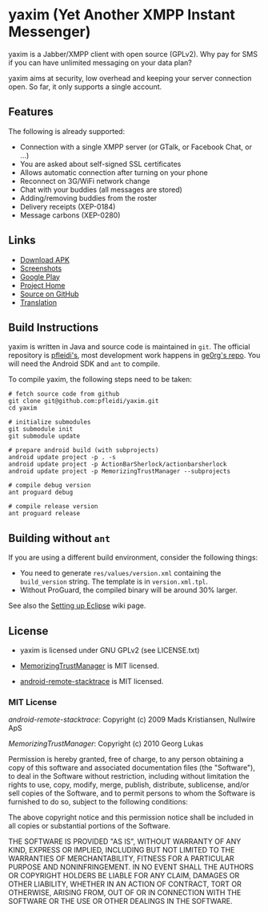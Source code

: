 yaxim (Yet Another XMPP Instant Messenger)
==========================================

yaxim is a Jabber/XMPP client with open source (GPLv2). Why pay for SMS if you can have unlimited messaging on your data plan?

yaxim aims at security, low overhead and keeping your server connection open. So far, it only supports a single account.


## Features

The following is already supported:

 * Connection with a single XMPP server (or GTalk, or Facebook Chat, or ...)
 * You are asked about self-signed SSL certificates
 * Allows automatic connection after turning on your phone
 * Reconnect on 3G/WiFi network change
 * Chat with your buddies (all messages are stored)
 * Adding/removing buddies from the roster
 * Delivery receipts (XEP-0184)
 * Message carbons (XEP-0280)


## Links

 * [Download APK](http://duenndns.de/yaxim/yaxim-current.apk)
 * [Screenshots](https://github.com/pfleidi/yaxim/wiki/Screenshots)
 * [Google Play](https://play.google.com/store/apps/details?id=org.yaxim.androidclient)
 * [Project Home](https://github.com/pfleidi/yaxim/wiki)
 * [Source on GitHub](https://github.com/pfleidi/yaxim)
 * [Translation](https://translations.launchpad.net/yaxim/master)


## Build Instructions

yaxim is written in Java and source code is maintained in `git`. The official
repository is [pfleidi's](https://github.com/pfleidi/yaxim), most development
work happens in [ge0rg's repo](https://github.com/ge0rg/yaxim). You will need
the Android SDK and `ant` to compile.

To compile yaxim, the following steps need to be taken:

	# fetch source code from github
	git clone git@github.com:pfleidi/yaxim.git
	cd yaxim
	
	# initialize submodules
	git submodule init
	git submodule update
	
	# prepare android build (with subprojects)
	android update project -p . -s
	android update project -p ActionBarSherlock/actionbarsherlock
	android update project -p MemorizingTrustManager --subprojects
	
	# compile debug version
	ant proguard debug
	
	# compile release version
	ant proguard release


## Building without `ant`

If you are using a different build environment, consider the following things:

 * You need to generate `res/values/version.xml` containing the `build_version` string. The template is in `version.xml.tpl`.
 * Without ProGuard, the compiled binary will be around 30% larger.

See also the [Setting up Eclipse](https://github.com/pfleidi/yaxim/wiki/Setting-up-Eclipse) wiki page.

## License

 * yaxim is licensed under GNU GPLv2 (see LICENSE.txt)

 * [MemorizingTrustManager](https://github.com/ge0rg/memorizingtrustmanager) is MIT licensed.

 * [android-remote-stacktrace](http://code.google.com/p/android-remote-stacktrace/) is MIT licensed.


### MIT License

*android-remote-stacktrace*: Copyright (c) 2009 Mads Kristiansen, Nullwire ApS

*MemorizingTrustManager*: Copyright (c) 2010 Georg Lukas

Permission is hereby granted, free of charge, to any person obtaining a copy
of this software and associated documentation files (the "Software"), to deal
in the Software without restriction, including without limitation the rights
to use, copy, modify, merge, publish, distribute, sublicense, and/or sell
copies of the Software, and to permit persons to whom the Software is
furnished to do so, subject to the following conditions:

The above copyright notice and this permission notice shall be included in all
copies or substantial portions of the Software.

THE SOFTWARE IS PROVIDED "AS IS", WITHOUT WARRANTY OF ANY KIND, EXPRESS OR
IMPLIED, INCLUDING BUT NOT LIMITED TO THE WARRANTIES OF MERCHANTABILITY,
FITNESS FOR A PARTICULAR PURPOSE AND NONINFRINGEMENT. IN NO EVENT SHALL THE
AUTHORS OR COPYRIGHT HOLDERS BE LIABLE FOR ANY CLAIM, DAMAGES OR OTHER
LIABILITY, WHETHER IN AN ACTION OF CONTRACT, TORT OR OTHERWISE, ARISING FROM,
OUT OF OR IN CONNECTION WITH THE SOFTWARE OR THE USE OR OTHER DEALINGS IN THE
SOFTWARE.
